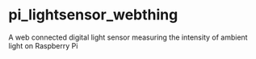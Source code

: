 # pi_lightsensor_webthing
A web connected digital light sensor measuring the intensity of ambient light on Raspberry Pi
